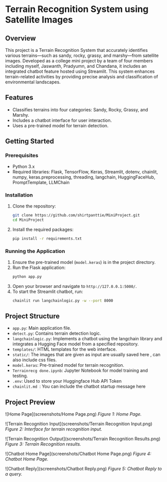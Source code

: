 # Terrain Recognition System using Satellite Images

## Overview
This project is a Terrain Recognition System that accurately identifies various terrains—such as sandy, rocky, grassy, and marshy—from satellite images. Developed as a college mini project by a team of four members including myself, Jaswanth, Pradyumn, and Chandana, it includes an integrated chatbot feature hosted using Streamlit. This system enhances terrain-related activities by providing precise analysis and classification of environmental landscapes.

## Features
- Classifies terrains into four categories: Sandy, Rocky, Grassy, and Marshy.
- Includes a chatbot interface for user interaction.
- Uses a pre-trained model for terrain detection.

## Getting Started
### Prerequisites
- Python 3.x
- Required libraries: Flask, TensorFlow, Keras, Streamlit, dotenv, chainlit, numpy, keras.preprocessing, threading, langchain, HuggingFaceHub, PromptTemplate, LLMChain

### Installation
1. Clone the repository:
    ```bash
    git clone https://github.com/shirtpanttie/MiniProject.git
    cd MiniProject
    ```
2. Install the required packages:
    ```bash
    pip install -r requirements.txt
    ```

### Running the Application
1. Ensure the pre-trained model (`model.keras`) is in the project directory.
2. Run the Flask application:
    ```bash
    python app.py
    ```
3. Open your browser and navigate to `http://127.0.0.1:5000/`.
4. To start the Streamlit chatbot, run:
    ```bash
    chainlit run langchainlogic.py -w --port 8000
    ```

## Project Structure
- `app.py`: Main application file.
- `detect.py`: Contains terrain detection logic.
- `langchainlogic.py`: Implements a chatbot using the langchain library and integrates a Hugging Face model from a specified repository.
- `templates/`: HTML templates for the web interface.
- `static/`: The images that are given as input are usually saved here , can also include css files.
- `model.keras`: Pre-trained model for terrain recognition.
- `Terrainrecg done.ipynb`: Jupyter Notebook for model training and testing.
- `.env`: Used to store your Huggingface Hub API Token
- `chainlit.md `: You can include the chatbot startup message here

## Project Preview

![Home Page](screenshots/Home Page.png)
*Figure 1: Home Page.*

![Terrain Recognition Input](screenshots/Terrain Recognition Input.png)
*Figure 2: Interface for terrain recognition input.*

![Terrain Recognition Output](screenshots/Terrain Recognition Results.png)
*Figure 3: Terrain Recognition results.*

![Chatbot Home Page](screenshots/Chatbot Home Page.png)
*Figure 4: Chatbot Home Page.*

![Chatbot Reply](screenshots/Chatbot Reply.png)
*Figure 5: Chatbot Reply to a query.*


